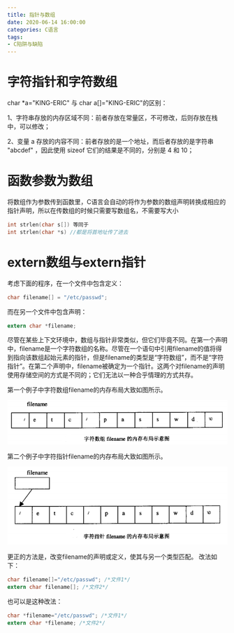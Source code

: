 ```yaml
---
title: 指针与数组
date: 2020-06-14 16:00:00
categories: C语言
tags:
- C陷阱与缺陷
---
```


# 字符指针和字符数组

char *a="KING-ERIC" 与 char a[]="KING-ERIC"的区别：

1、字符串存放的内存区域不同：前者存放在常量区，不可修改，后则存放在栈中，可以修改；

2、变量 a 存放的内容不同：前者存放的是一个地址，而后者存放的是字符串 "abcdef" ，因此使用 sizeof 它们的结果是不同的，分别是 4 和 10；




# 函数参数为数组

将数组作为参数传到函数里，C语言会自动的将作为参数的数组声明转换成相应的指针声明，所以在传数组的时候只需要写数组名，不需要写大小


```C
int strlen(char s[]) 等同于 
int strlen(char *s) //都是将首地址传了进去
```


# extern数组与extern指针

考虑下面的程序，在一个文件中包含定义：
```C
char filename[] = "/etc/passwd";
```

而在另一个文件中包含声明：

```C
extern char *filename;
```

尽管在某些上下文环境中，数组与指针非常类似，但它们毕竟不同。在第一个声明中，filename是一个字符数组的名称。尽管在一个语句中引用filename的值将得到指向该数组起始元素的指针，但是filename的类型是“字符数组”，而不是“字符指针”。在第二个声明中，filename被确定为一个指针。这两个对filename的声明使用存储空间的方式是不同的；它们无法以一种合乎情理的方式共存。

第一个例子中字符数组filename的内存布局大致如图所示。

![](指针与数组/2020-06-14-19-11-56.png)

第二个例子中字符指针filename的内存布局大致如图所示。

![](指针与数组/2020-06-14-19-13-40.png)

更正的方法是，改变filename的声明或定义，使其与另一个类型匹配。
改法如下：

```C
char filename[]="/etc/passwd"; /*文件1*/
extern char filename[]; /*文件2*/
```

也可以是这种改法：

```C
char *filename="/etc/passwd"; /*文件1*/
extern char *filename; /*文件2*/
```
